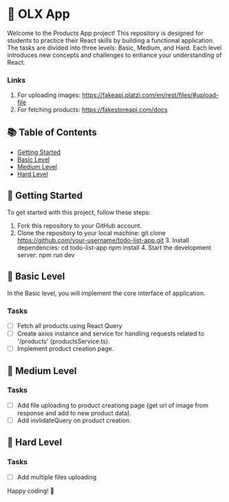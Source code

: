 # 📝 OLX App

Welcome to the Products App project! This repository is designed for students to practice their React skills by building a functional application. The tasks are divided into three levels: Basic, Medium, and Hard. Each level introduces new concepts and challenges to enhance your understanding of React.

### Links

1. For uploading images: https://fakeapi.platzi.com/en/rest/files/#upload-file
2. For fetching products: https://fakestoreapi.com/docs

## 📚 Table of Contents

- [Getting Started](#getting-started)
- [Basic Level](#basic-level)
- [Medium Level](#medium-level)
- [Hard Level](#hard-level)

## 🚀 Getting Started

To get started with this project, follow these steps:

1. Fork this repository to your GitHub account.
2. Clone the repository to your local machine:
   git clone https://github.com/your-username/todo-list-app.git 3. Install dependencies:
   cd todo-list-app
   npm install 4. Start the development server:
   npm run dev

## 🥇 Basic Level

In the Basic level, you will implement the core interface of application.

### Tasks

- [ ] Fetch all products using React Query
- [ ] Create axios instance and service for handling requests related to '/products' (productsService.ts).
- [ ] Implement product creation page.

## 🥈 Medium Level

### Tasks

- [ ] Add file uploading to product creationg page (get url of image from response and add to new product data).
- [ ] Add invlidateQuery on product creation.

## 🥇 Hard Level

### Tasks

- [ ] Add multiple files uploading

Happy coding! 🎉
